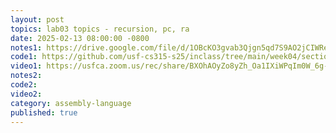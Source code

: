 ```yaml
---
layout: post
topics: lab03 topics - recursion, pc, ra
date: 2025-02-13 08:00:00 -0800
notes1: https://drive.google.com/file/d/1OBcKO3gvab3Qjgn5qd7S9AO2jCIWRex6/view?usp=sharing
code1: https://github.com/usf-cs315-s25/inclass/tree/main/week04/section01
video1: https://usfca.zoom.us/rec/share/BXOhAOyZo8yZh_Oa1IXiWPqIm0W_6g-EwEK_jKHAJf7CEDGDV8YtmKuQihjOFXE8.diiGGdf0ZCFxsToH
notes2: 
code2: 
video2: 
category: assembly-language
published: true
---
```

